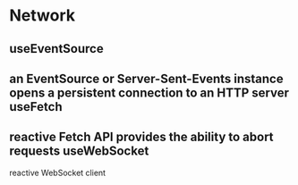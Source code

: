 # Network

useEventSource
-
an EventSource or Server-Sent-Events instance opens a persistent connection to an HTTP server
useFetch
-
reactive Fetch API provides the ability to abort requests
useWebSocket
-
reactive WebSocket client